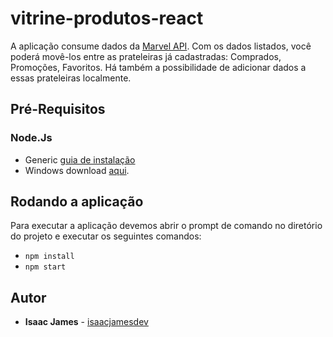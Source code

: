 # vitrine-produtos-react 
A aplicação consume dados da [Marvel API](https://developer.marvel.com/). 
Com os dados listados, você poderá movê-los entre as prateleiras já cadastradas:
Comprados, Promoções, Favoritos.
Há também a possibilidade de adicionar dados a essas prateleiras localmente.

## Pré-Requisitos
### Node.Js
* Generic [guia de instalação](https://github.com/nodejs/node-v0.x-archive/wiki/Installation)
* Windows download [aqui](https://nodejs.org/en/).

## Rodando a aplicação
Para executar a aplicação devemos abrir o prompt de comando no diretório do projeto e executar os seguintes comandos:

* `npm install`
* `npm start`


## Autor
* **Isaac James** - [isaacjamesdev](https://github.com/isaacjamesdev)
